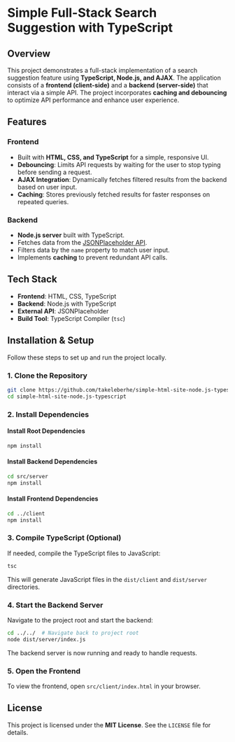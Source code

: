 # Simple Full-Stack Search Suggestion with TypeScript

## Overview
This project demonstrates a full-stack implementation of a search suggestion feature using **TypeScript, Node.js, and AJAX**. The application consists of a **frontend (client-side)** and a **backend (server-side)** that interact via a simple API. The project incorporates **caching and debouncing** to optimize API performance and enhance user experience.

## Features
### Frontend
- Built with **HTML, CSS, and TypeScript** for a simple, responsive UI.
- **Debouncing**: Limits API requests by waiting for the user to stop typing before sending a request.
- **AJAX Integration**: Dynamically fetches filtered results from the backend based on user input.
- **Caching**: Stores previously fetched results for faster responses on repeated queries.

### Backend
- **Node.js server** built with TypeScript.
- Fetches data from the [JSONPlaceholder API](https://jsonplaceholder.typicode.com/comments?postId=3).
- Filters data by the `name` property to match user input.
- Implements **caching** to prevent redundant API calls.

## Tech Stack
- **Frontend**: HTML, CSS, TypeScript
- **Backend**: Node.js with TypeScript
- **External API**: JSONPlaceholder
- **Build Tool**: TypeScript Compiler (`tsc`)

## Installation & Setup
Follow these steps to set up and run the project locally.

### 1. Clone the Repository
```bash
git clone https://github.com/takeleberhe/simple-html-site-node.js-typescript.git
cd simple-html-site-node.js-typescript
```

### 2. Install Dependencies
#### Install Root Dependencies
```bash
npm install
```
#### Install Backend Dependencies
```bash
cd src/server
npm install
```
#### Install Frontend Dependencies
```bash
cd ../client
npm install
```

### 3. Compile TypeScript (Optional)
If needed, compile the TypeScript files to JavaScript:
```bash
tsc
```
This will generate JavaScript files in the `dist/client` and `dist/server` directories.

### 4. Start the Backend Server
Navigate to the project root and start the backend:
```bash
cd ../../  # Navigate back to project root
node dist/server/index.js
```
The backend server is now running and ready to handle requests.

### 5. Open the Frontend
To view the frontend, open `src/client/index.html` in your browser.

## License
This project is licensed under the **MIT License**. See the `LICENSE` file for details.

